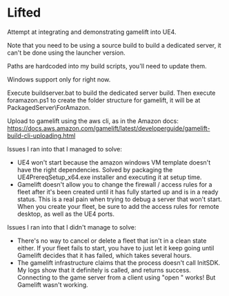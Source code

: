 # Lifted

Attempt at integrating and demonstrating gamelift into UE4.

Note that you need to be using a source build to build a dedicated server, it can't be done using the launcher version.

Paths are hardcoded into my build scripts, you'll need to update them.

Windows support only for right now.

Execute buildserver.bat to build the dedicated server build.
Then execute foramazon.ps1 to create the folder structure for gamelift, it will be at PackagedServer\ForAmazon.

Upload to gamelift using the aws cli, as in the Amazon docs:
https://docs.aws.amazon.com/gamelift/latest/developerguide/gamelift-build-cli-uploading.html

Issues I ran into that I managed to solve:
* UE4 won't start because the amazon windows VM template doesn't have the right dependencies. 
Solved by packaging the UE4PrereqSetup_x64.exe installer and executing it at setup time.
* Gamelift doesn't allow you to change the firewall / access rules for a fleet after it's been created until it has fully started up and is in a ready status.
This is a real pain when trying to debug a server that won't start. When you create your fleet, be sure to add the access rules for remote desktop, as well as the UE4 ports.



Issues I ran into that I didn't manage to solve:
* There's no way to cancel or delete a fleet that isn't in a clean state either. If your fleet fails to start, you have to just let it keep going until Gamelift decides that it has failed, which takes several hours.
* The gamelift infrastructure claims that the process doesn't call InitSDK. My logs show that it definitely is called, and returns success.
Connecting to the game server from a client using "open <ip>" works! But Gamelift wasn't working.
